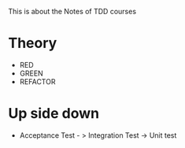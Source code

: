 This is about the Notes of TDD courses
# Theory 
* RED
* GREEN
* REFACTOR

# Up side down

* Acceptance Test - > Integration Test -> Unit test

